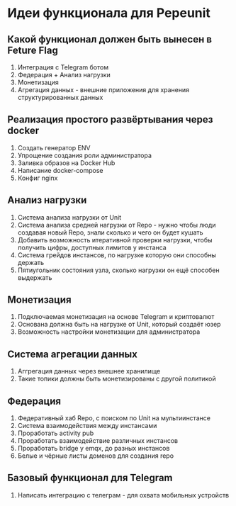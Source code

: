 # Идеи функционала для Pepeunit

## Какой функционал должен быть вынесен в Feture Flag

1. Интеграция с Telegram ботом
1. Федерация + Анализ нагрузки
1. Монетизация
1. Агрегация данных - внешние приложения для хранения структурированных данных

## Реализация простого развёртывания через docker
1. Создать генератор ENV
2. Упрощение создания роли администратора
3. Заливка образов на Docker Hub
4. Написание docker-compose
5. Конфиг nginx

## Анализ нагрузки

1. Система анализа нагрузки от Unit
1. Система анализа средней нагрузки от Repo - нужно чтобы люди создавая новый Repo, знали сколько и чего он будет кушать
1. Добавить возможность итеративной проверки нагрузки, чтобы получить цифры, доступных лимитов у инстанса
1. Система грейдов инстансов, по нагрузке которую они способны держать
1. Пятиугольник состояния узла, сколько нагрузки он ещё способен выдержать

## Монетизация

1. Подключаемая монетизация на основе Telegram и криптовалют
1. Основана должна быть на нагрузке от Unit, который создаёт юзер
1. Возможность настройки монетизации для администратора

## Система агрегации данных

1. Аггрегация данных через внешнее хранилище
1. Такие топики должны быть монетизированы с другой политикой

## Федерация

1. Федеративный хаб Repo, c поиском по Unit на мультиинстансе
1. Система взаимодействия между инстансами
1. Проработать activity pub
1. Проработать взаимодействие различных инстансов
1. Проработать bridge y emqx, до разных инстансов
1. Белые и чёрные листы доменов для создания repo

## Базовый функционал для Telegram
1. Написать интеграцию с телеграм - для охвата мобильных устройств

